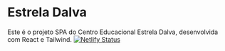 # Estrela Dalva
Este é o projeto SPA do Centro Educacional Estrela Dalva, desenvolvida com React e Tailwind.
[![Netlify Status](https://api.netlify.com/api/v1/badges/6b3cf939-3fe7-4a15-847f-ec043998d10b/deploy-status)](https://app.netlify.com/sites/ceedweb/deploys)
